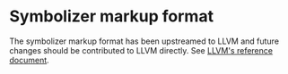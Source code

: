 # Symbolizer markup format #

The symbolizer markup format has been upstreamed to LLVM and future changes
should be contributed to LLVM directly. See
[LLVM's reference document](https://llvm.org/docs/SymbolizerMarkupFormat.html).
